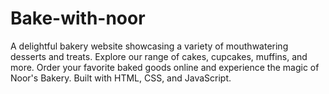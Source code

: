# Bake-with-noor
A delightful bakery website showcasing a variety of mouthwatering desserts and treats. Explore our range of cakes, cupcakes, muffins, and more. Order your favorite baked goods online and experience the magic of Noor's Bakery. Built with HTML, CSS, and JavaScript.
